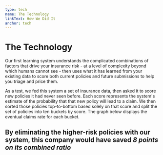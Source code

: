 ```yaml
---
type: tech
name: The Technology
linkText: How We Did It
anchor: tech
---
```


# The Technology

Our first learning system understands the complicated combinations of factors that drive your insurance risk - at a level of complexity beyond which humans cannot see - then uses what it has learned from your existing data to score both current policies and future submissions to help you triage and price them.

As a test, we fed this system a set of insurance data, then asked it to score new policies it had never seen before. Each score represents the system's estimate of the probability that that new policy will lead to a claim. We then sorted those policies top-to-bottom based solely on that score and split the set of policies into ten buckets by score. The graph below displays the eventual claims rate for each bucket.

## By eliminating the higher-risk policies with our system, this company would have saved *8 points on its combined ratio*